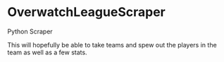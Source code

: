 # OverwatchLeagueScraper
Python Scraper

This will hopefully be able to take teams and spew out the players in the team as well as a few stats.
